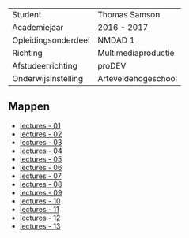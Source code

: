 |                     |                      |
|---------------------|----------------------|
| Student             | Thomas Samson        |
| Academiejaar        | 2016 - 2017          |
| Opleidingsonderdeel | NMDAD 1              |
| Richting            | Multimediaproductie  |
| Afstudeerrichting   | proDEV               |
| Onderwijsinstelling | Arteveldehogeschool  |

Mappen
------

- [lectures - 01](/lectures/01/)
- [lectures - 02](/lectures/02/)
- [lectures - 03](/lectures/03/)
- [lectures - 04](/lectures/04/)
- [lectures - 05](/lectures/05/)
- [lectures - 06](/lectures/06/)
- [lectures - 07](/lectures/07/)
- [lectures - 08](/lectures/08/)
- [lectures - 09](/lectures/09/)
- [lectures - 10](/lectures/10/)
- [lectures - 11](/lectures/11/)
- [lectures - 12](/lectures/12/)
- [lectures - 13](/lectures/13/)